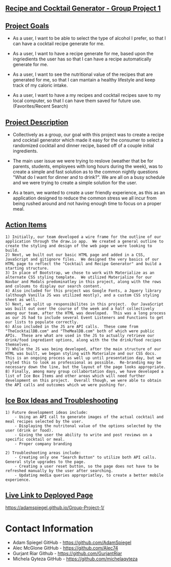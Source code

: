 ## <u>Recipe and Cocktail Generator - Group Project 1</u>

## <u>Project Goals</u>

* As a user, I want to be able to select the type of alcohol I prefer,
so that I can have a cocktail recipe generate for me.

* As a user, I want to have a recipe generate for me, based upon the ingriedients the user has
so that I can have a recipe automatically generate for me.

* As a user, I want to see the nutritional value of the recipes that are generated for me,
so that I can mantain a healthy lifestyle and keep track of my caloric intake.

* As a user, I want to have a my recipes and cocktail recipes save to my local computer,
so that I can have them saved for future use.
(Favorites/Recent Search)

## <u>Project Description</u>

* Collectively as a group, our goal with this project was to create a recipe and cocktail generator which made it easy for the consumer to select a randomized cocktail and dinner recipe, based off of a couple initial ingredients.

* The main user issue we were trying to reslove (weather that be for parents, students, employees with long hours during the week), was to create a simple and fast solution as to the common nightly questions "What do I want for dinner and to drink?".  We are all on a busy schedule and we were trying to create a simple solution for the user.

* As a team, we wanted to create a user friendly experience, as this as an application designed to reduce the common stress we all incur from being rushed around and not having enough time to focus on a proper meal.

## <u>Action Items</u> 

    1) Initially, our team developed a wire frame for the outline of our application through the draw.io app.  We created a general outline to create the styling and design of the web page we were looking to build.
    2) Next, we built out our basic HTML page and added in a CSS, JavaScript and gitignore files.  We designed the very basics of our HTML page to reflect the "Cocktail and Recipe Generator" and build a starting structure.
    3) In place of Bootstrap, we chose to work with Materialize as an alternate CSS styling template.  We utilized Materialize for our Navbar and Modals predominatley in this project, along with the rows and coloums to display our search content.
    4) Also included for this project was Google Fonts, a Jquery library (although Vanilla JS was utilized mostly), and a custom CSS styling sheet as well.
    5) Next, we split up responsibilites in this project.  Our JavaScript was built out over the course of the week and a half collectively among our team, after the HTML was developed.  This was a long process as our JS had to include several Event Listeners and Functions to get our lists to populate correctly.
    6) Also included in the JS are API calls.  These come from "TheCocktailDB.com" and "TheMealDB.com" both of which were public APIs.  These are what are used in the JS to actually retrieve our drink/food ingredient options, along with the the drink/food recipes themselves.
    7) While the JS was being developed, after the main structure of our HTML was built, we began styling with Materialze and our CSS docs.  This is an ongoing process as well up until presentation day, but we styled this to look as professional as possible.  Re-branding may be necessary down the line, but the layout of the page looks appropriate.
    8) Finally, among many group collabortation days, we have developed a list of Ice Box Items and other areas which will need further development on this project.  Overall though, we were able to obtain the API calls and outcomes which we were pushing for. 

## <u>Ice Box Ideas and Troubleshooting</u> 
    1) Future development ideas include:
        - Using an API call to generate images of the actual cocktail and meal recipes selected by the user.
        - Displaying the nutritonal value of the options selected by the user (drink or food).
        - Giving the user the ability to write and post reviews on a specific cocktail or meal.
        - Proper company branding
    
    2) Troubleshooting areas include:
        - Creating only one "Search Button" to utilize both API calls. General style upgrades to the page.
        - Creating a user reset button, so the page does not have to be refreshed manually by the user after searching.
        - Updating media queries appropriatley, to create a better mobile experience.

<!-- Insert Screenshot of generator below after styling complete -->
 <!-- <img src="Screenshot (34).png" alt="Day Planner Image 1">

 <img src="Screenshot (35).png" alt="Day Planner Image 2">  -->


## <u>Live Link to Deployed Page</u>
 https://adamspiegel.github.io/Group-Project-1/

# Contact Information
* Adam Spiegel GitHub - https://github.com/AdamSpiegel
* Alec McGlone GitHub - https://github.com/Alec74
* Gurjant Riar Github - https://github.com/GurjantRiar
* Michela Qyteza GitHub - https://github.com/michelaqyteza 